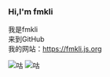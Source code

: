 ### Hi,I'm fmkli
我是fmkli  
来到GitHub  
我的网站：https://fmkli.js.org  

![咕](https://github-readme-stats.vercel.app/api?username=fmkli&show_icons=true&theme=ocean_dark)
![咕](https://github-readme-stats.vercel.app/api/top-langs?username=fmkli&layout=compact&show_icons=true&theme=ocean_dark)
